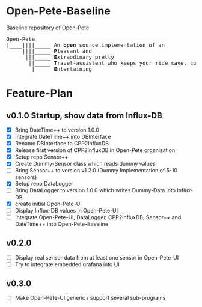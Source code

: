 # Open-Pete-Baseline
Baseline repository of Open-Pete

<pre>
Open-Pete
|____||||_____ An <b>open</b> source implementation of an
     ||||_____ <b>P</b>leasant and 
      |||_____ <b>E</b>xtraodinary pretty 
       ||_____ <b>T</b>ravel-assistent who keeps your ride save, cozy and 
        |_____ <b>E</b>ntertaining
</pre>   

# Feature-Plan

## v0.1.0 Startup, show data from Influx-DB

- [x] Bring DateTime++ to version 1.0.0
- [x] Integrate DateTime++ into DBInterface
- [x] Rename DBInterface to CPP2InfluxDB
- [x] Release first version of CPP2InfluxDB in Open-Pete organization
- [x] Setup repo Sensor++
- [x] Create Dummy-Sensor class which reads dummy values
- [ ] Bring Sensor++ to version v1.2.0 (Dummy Implementation of 5-10 sensors)
- [x] Setup repo DataLogger
- [ ] Bring DataLogger to version 1.0.0 which writes Dummy-Data into Influx-DB
- [x] create initial Open-Pete-UI
- [ ] Display Influx-DB values in Open-Pete-UI
- [ ] Integrate Open-Pete-UI, DataLogger, CPP2InfluxDB, Sensor++ and DateTime++ into Open-Pete-Baseline

## v0.2.0 
- [ ] Display real sensor data from at least one sensor in Open-Pete-UI
- [ ] Try to integrate embedded grafana into UI

## v0.3.0
- [ ] Make Open-Pete-UI generic / support several sub-programs
